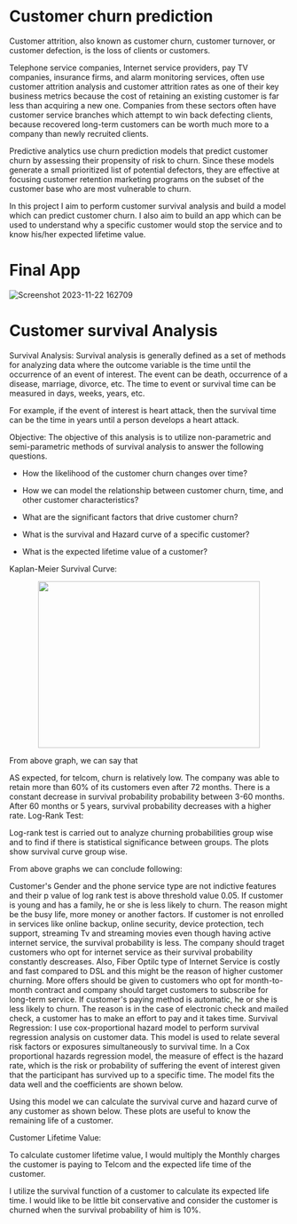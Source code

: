 # Customer churn prediction

Customer attrition, also known as customer churn, customer turnover, or customer defection, is the loss of clients or customers.

Telephone service companies, Internet service providers, pay TV companies, insurance firms, and alarm monitoring services, often use customer attrition analysis and customer attrition rates as one of their key business metrics because the cost of retaining an existing customer is far less than acquiring a new one. Companies from these sectors often have customer service branches which attempt to win back defecting clients, because recovered long-term customers can be worth much more to a company than newly recruited clients.

Predictive analytics use churn prediction models that predict customer churn by assessing their propensity of risk to churn. Since these models generate a small prioritized list of potential defectors, they are effective at focusing customer retention marketing programs on the subset of the customer base who are most vulnerable to churn.

In this project I aim to perform customer survival analysis and build a model which can predict customer churn. I also aim to build an app which can be used to understand why a specific customer would stop the service and to know his/her expected lifetime value.

# Final App

  ![Screenshot 2023-11-22 162709](https://github.com/Pramit2021/Customer_churn_prediction/assets/93142399/57c3a583-02ee-4334-b679-c3d554a4155a)

# Customer survival Analysis

Survival Analysis: Survival analysis is generally defined as a set of methods for analyzing data where the outcome variable is the time until the occurrence of an event of interest. The event can be death, occurrence of a disease, marriage, divorce, etc. The time to event or survival time can be measured in days, weeks, years, etc.

For example, if the event of interest is heart attack, then the survival time can be the time in years until a person develops a heart attack.

Objective: The objective of this analysis is to utilize non-parametric and semi-parametric methods of survival analysis to answer the following questions.

- How the likelihood of the customer churn changes over time?

- How we can model the relationship between customer churn, time, and other customer characteristics?

- What are the significant factors that drive customer churn?

- What is the survival and Hazard curve of a specific customer?

- What is the expected lifetime value of a customer?
  
Kaplan-Meier Survival Curve:

<p align="center">
<img src="https://github.com/archd3sai/Customer-Churn-Analysis-and-Prediction/blob/master/Images/SurvivalCurve.png" width="400" height="300">
</p>


From above graph, we can say that

AS expected, for telcom, churn is relatively low. The company was able to retain more than 60% of its customers even after 72 months.
There is a constant decrease in survival probability probability between 3-60 months.
After 60 months or 5 years, survival probability decreases with a higher rate.
Log-Rank Test:

Log-rank test is carried out to analyze churning probabilities group wise and to find if there is statistical significance between groups. The plots show survival curve group wise.

  

  

  

  

  

From above graphs we can conclude following:

Customer's Gender and the phone service type are not indictive features and their p value of log rank test is above threshold value 0.05.
If customer is young and has a family, he or she is less likely to churn. The reason might be the busy life, more money or another factors.
If customer is not enrolled in services like online backup, online security, device protection, tech support, streaming Tv and streaming movies even though having active internet service, the survival probability is less.
The company should traget customers who opt for internet service as their survival probability constantly descreases. Also, Fiber Optilc type of Internet Service is costly and fast compared to DSL and this might be the reason of higher customer churning.
More offers should be given to customers who opt for month-to-month contract and company should target customers to subscribe for long-term service.
If customer's paying method is automatic, he or she is less likely to churn. The reason is in the case of electronic check and mailed check, a customer has to make an effort to pay and it takes time.
Survival Regression: I use cox-proportional hazard model to perform survival regression analysis on customer data. This model is used to relate several risk factors or exposures simultaneously to survival time. In a Cox proportional hazards regression model, the measure of effect is the hazard rate, which is the risk or probability of suffering the event of interest given that the participant has survived up to a specific time. The model fits the data well and the coefficients are shown below.



Using this model we can calculate the survival curve and hazard curve of any customer as shown below. These plots are useful to know the remaining life of a customer.

 

Customer Lifetime Value:

To calculate customer lifetime value, I would multiply the Monthly charges the customer is paying to Telcom and the expected life time of the customer.

I utilize the survival function of a customer to calculate its expected life time. I would like to be little bit conservative and consider the customer is churned when the survival probability of him is 10%.
